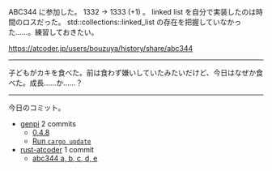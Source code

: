 ABC344 に参加した。 1332 → 1333 (+1)  。 linked list を自分で実装したのは時間のロスだった。 std::collections::linked_list の存在を把握していなかった……。練習しておきたい。

<https://atcoder.jp/users/bouzuya/history/share/abc344>

---

子どもがカキを食べた。前は食わず嫌いしていたみたいだけど、今日はなぜか食べた。成長……か……？

---

今日のコミット。

- [genpi](https://github.com/bouzuya/genpi) 2 commits
  - [0.4.8](https://github.com/bouzuya/genpi/commit/7f24e5dc7478c7408bdb12e9bb40011b8df7e397)
  - [Run `cargo update`](https://github.com/bouzuya/genpi/commit/5537d11eb32ca25838c7e91e0946d4806202353a)
- [rust-atcoder](https://github.com/bouzuya/rust-atcoder) 1 commit
  - [abc344 a, b, c, d, e](https://github.com/bouzuya/rust-atcoder/commit/5f1e0b078fda7f37e94d36a74ec54ff5c500162b)
